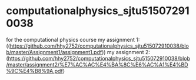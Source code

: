 # computationalphysics_sjtu515072910038
for the computational physics course
my assignment 1:((https://github.com/hhy2752/computationalphysics_sjtu515072910038/blob/master/Assignment1/assignment1.pdf))
my assignment 2:(https://github.com/hhy2752/computationalphysics_sjtu515072910038/blob/master/assignment2/%E7%AC%AC%E4%BA%8C%E6%AC%A1%E4%BD%9C%E4%B8%9A.pdf)
